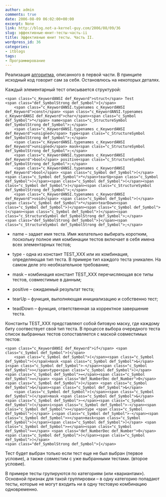 ```yaml
---
author: admin
comments: true
date: 2006-08-09 06:02:00+00:00
excerpt: None
link: http://blog.not-a-kernel-guy.com/2006/08/09/36
slug: эффективные-юнит-тесты-часть-ii
title: Эффективные юнит тесты. Часть II.
wordpress_id: 36
categories:
- itblogs
tags:
- Программирование
---
```


Реализация [алгоритма](http://blog.not-a-kernel-guy.com/wp-content/uploads/2006/08/EffectiveUnitTests.cpp), описанного в первой части. В принципе исходный код говорит сам за себя. Остановлюсь на некоторых деталях.

<!-- more -->Каждый элементарный тест описывается структурой:

    
    <span class="c_KeywordANSI def_Keyword">struct</span> Test
    <span class="def_SymbolStrong def_Symbol">{</span>
        <span class="c_KeywordANSI.typenames c_KeywordANSI def_Keyword">const</span> <span class="c_KeywordANSI.typenames c_KeywordANSI def_Keyword">char</span><span class="c_Symbol def_Symbol">*</span> name<span class="c_StructureSymbol def_SymbolStrong def_Symbol">;</span>
        <span class="c_KeywordANSI.typenames c_KeywordANSI def_Keyword">unsigned</span> type<span class="c_StructureSymbol def_SymbolStrong def_Symbol">;</span>
        <span class="c_KeywordANSI.typenames c_KeywordANSI def_Keyword">unsigned</span> mask<span class="c_StructureSymbol def_SymbolStrong def_Symbol">;</span>
        <span class="c_KeywordANSI.typenames c_KeywordANSI def_Keyword">bool</span> positive<span class="c_StructureSymbol def_SymbolStrong def_Symbol">;</span>
        <span class="c_KeywordANSI.typenames c_KeywordANSI def_Keyword">bool</span> <span class="c_Symbol def_Symbol">(</span><span class="c_Symbol def_Symbol">*</span>tearUp<span class="c_Symbol def_Symbol">)</span><span class="c_Symbol def_Symbol">(</span><span class="c_Symbol def_Symbol">)</span><span class="c_StructureSymbol def_SymbolStrong def_Symbol">;</span>
        <span class="c_KeywordANSI.typenames c_KeywordANSI def_Keyword">void</span> <span class="c_Symbol def_Symbol">(</span><span class="c_Symbol def_Symbol">*</span>tearDown<span class="c_Symbol def_Symbol">)</span><span class="c_Symbol def_Symbol">(</span><span class="c_Symbol def_Symbol">)</span><span class="c_StructureSymbol def_SymbolStrong def_Symbol">;</span>
    <span class="def_SymbolStrong def_Symbol">}</span><span class="c_StructureSymbol def_SymbolStrong def_Symbol">;</span>





	
  * name – задает имя теста. Имя желательно выбирать коротким, поскольку полное имя комбинации тестов включает в себя имена всех элементарных тестов;

	
  * type - одна из констант TEST_XXX или их комбинация, определяющая тип теста.  В примере  тип каждого теста уникален. На самом деле это необязательное требование;

	
  * mask – комбинация констант TEST_XXX перечисляющая все типы тестов, совместимые в данным;

	
  * positive – ожидаемый результат теста;

	
  * tearUp – функция, выполняющая инициализацию и собственно тест;

	
  * teadDown – функция, ответственная за корректное завершение теста.



Константы TEST_XXX представляют собой битовую маску, где каждому биту соотвествует свой тип теста. В процессе выбора очередного теста список выбранных тестов сопоставляется с маской совместимых тестов:


    
    <span class="c_KeywordANSI def_Keyword">if</span> <span class="c_Symbol def_Symbol">(</span>
        <span class="c_Symbol def_Symbol">(</span><span class="c_Symbol def_Symbol">(</span>mask <span class="c_Symbol def_Symbol">&</span> i<span class="c_Symbol def_Symbol">-</span><span class="c_Symbol def_Symbol">></span>type<span class="c_Symbol def_Symbol">)</span> <span class="c_Symbol def_Symbol">=</span><span class="c_Symbol def_Symbol">=</span> <span class="def_NumberDec def_Number">0</span><span class="c_Symbol def_Symbol">)</span> <span class="c_Symbol def_Symbol">&</span><span class="c_Symbol def_Symbol">&</span>
        <span class="c_Symbol def_Symbol">(</span><span class="c_Symbol def_Symbol">(</span>mask <span class="c_Symbol def_Symbol">&</span> <span class="c_Symbol def_Symbol">~</span><span class="c_Symbol def_Symbol">(</span>i<span class="c_Symbol def_Symbol">-</span><span class="c_Symbol def_Symbol">></span>type <span class="c_Symbol def_Symbol">|</span> i<span class="c_Symbol def_Symbol">-</span><span class="c_Symbol def_Symbol">></span>mask<span class="c_Symbol def_Symbol">)</span><span class="c_Symbol def_Symbol">)</span> <span class="c_Symbol def_Symbol">=</span><span class="c_Symbol def_Symbol">=</span> <span class="def_NumberDec def_Number">0</span><span class="c_Symbol def_Symbol">)</span><span class="c_Symbol def_Symbol">)</span>
    <span class="def_SymbolStrong def_Symbol">{</span>


Тест будет выбран только если тест еще не был выбран (первое условие), а также совместим с уже выбранными тестами. (второе условие).

В примере тесты групируются по категориям (или «вариантам»). Основной признак для такой группировки – в одну категорию попадают тесты, которые не могут входить ни в одну тестовую комбинацию одновременно.
